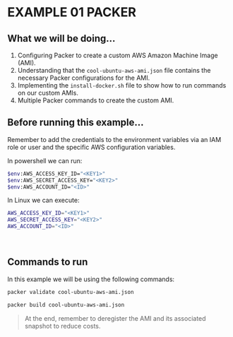 # EXAMPLE 01 PACKER

## What we will be doing...

1. Configuring Packer to create a custom AWS Amazon Machine Image (AMI).
2. Understanding that the `cool-ubuntu-aws-ami.json` file contains the necessary Packer configurations for the AMI.
3. Implementing the `install-docker.sh` file to show how to run commands on our custom AMIs.
4. Multiple Packer commands to create the custom AMI.

## Before running this example...

Remember to add the credentials to the environment variables via an IAM role or user and the specific AWS configuration variables.

In powershell we can run:

```bash
$env:AWS_ACCESS_KEY_ID="<KEY1>"
$env:AWS_SECRET_ACCESS_KEY="<KEY2>"
$env:AWS_ACCOUNT_ID="<ID>"
```

In Linux we can execute:

```bash
AWS_ACCESS_KEY_ID="<KEY1>"
AWS_SECRET_ACCESS_KEY="<KEY2>"
AWS_ACCOUNT_ID="<ID>"
```

<br>

## Commands to run

In this example we will be using the following commands:

```bash
packer validate cool-ubuntu-aws-ami.json
```

```bash
packer build cool-ubuntu-aws-ami.json
```

> At the end, remember to deregister the AMI and its associated snapshot to reduce costs.
